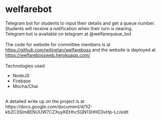 # welfarebot

Telegram bot for students to input their details and get a queue number. Students will receive a notification when their turn is nearing.<br />
Telegram bot is available on telegram at @welfarequeue_bot<br /><br />
The code for website for committee members is at https://github.com/wilinetan/welfareboss and the website is deployed at https://welfarebossweb.herokuapp.com/
<br /><br />
Technologies used
* NodeJS
* Firebase
* Mocha/Chai
<br />
A detailed write up on the project is at https://docs.google.com/document/d/1lZ-kb2C3Slm8ENUUW7CZXuyKEHhc5QN13HHD3vHp-Lc/edit
